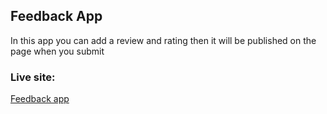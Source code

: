 ## Feedback App
In this app you can add a review and rating then it will be published on the page when you submit

### Live site:
<a href="https://feedback-and-rating-app.netlify.app/">Feedback app</a>
